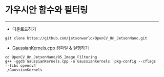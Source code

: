 # 가우시안 함수와 필터링
***
* 다운로드하기
```
git clone https://github.com/jetsonworld/OpenCV_On_JetsonNano.git
```

* [GaussianKernels.cpp](https://raw.githubusercontent.com/jetsonworld/OpenCV_On_JetsonNano/master/06_Gaussian_function_and_filtering/GaussianKernels.cpp) 컴파일 & 실행하기
```
cd OpenCV_On_JetsonNano/05_Image_Filtering
g++ -ggdb GaussianKernels.cpp -o GaussianKernels `pkg-config --cflags --libs opencv4`
./GaussianKernels
```
